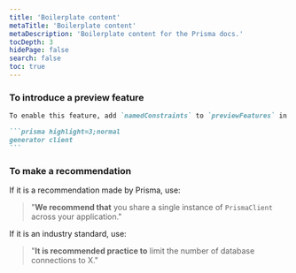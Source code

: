 ```yaml
---
title: 'Boilerplate content'
metaTitle: 'Boilerplate content'
metaDescription: 'Boilerplate content for the Prisma docs.'
tocDepth: 3
hidePage: false
search: false
toc: true
---
```


### To introduce a preview feature

````md
To enable this feature, add `namedConstraints` to `previewFeatures` in your schema:

```prisma highlight=3;normal
generator client
```
````

### To make a recommendation

If it is a recommendation made by Prisma, use:

> "**We recommend that** you share a single instance of `PrismaClient` across your application."

If it is an industry standard, use:

> "**It is recommended practice to** limit the number of database connections to X."
